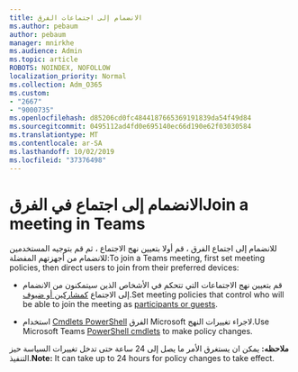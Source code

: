 ```yaml
---
title: الانضمام إلى اجتماعات الفرق
ms.author: pebaum
author: pebaum
manager: mnirkhe
ms.audience: Admin
ms.topic: article
ROBOTS: NOINDEX, NOFOLLOW
localization_priority: Normal
ms.collection: Adm_O365
ms.custom:
- "2667"
- "9000735"
ms.openlocfilehash: d85206cd0fc4844187665369191839da54f49d84
ms.sourcegitcommit: 0495112ad4fd0e695140ec66d190e62f03030584
ms.translationtype: MT
ms.contentlocale: ar-SA
ms.lasthandoff: 10/02/2019
ms.locfileid: "37376498"
---
```

# <a name="join-a-meeting-in-teams"></a><span data-ttu-id="5d536-102">الانضمام إلى اجتماع في الفرق</span><span class="sxs-lookup"><span data-stu-id="5d536-102">Join a meeting in Teams</span></span>

<span data-ttu-id="5d536-103">للانضمام إلى اجتماع الفرق ، قم أولا بتعيين نهج الاجتماع ، ثم قم بتوجيه المستخدمين للانضمام من أجهزتهم المفضلة:</span><span class="sxs-lookup"><span data-stu-id="5d536-103">To join a Teams meeting, first set meeting policies, then direct users to join from their preferred devices:</span></span>

- <span data-ttu-id="5d536-104">قم بتعيين نهج الاجتماعات التي تتحكم في الأشخاص الذين سيتمكنون من الانضمام إلى الاجتماع [كمشاركين أو ضيوف](https://docs.microsoft.com/microsoftteams/meeting-policies-in-teams#meeting-policy-settings---participants--guests).</span><span class="sxs-lookup"><span data-stu-id="5d536-104">Set meeting policies that control who will be able to join the meeting as [participants or guests](https://docs.microsoft.com/microsoftteams/meeting-policies-in-teams#meeting-policy-settings---participants--guests).</span></span> 

- <span data-ttu-id="5d536-105">استخدام [Cmdlets PowerShell](https://docs.microsoft.com/en-us/microsoftteams/teams-powershell-overview) الفرق Microsoft لاجراء تغييرات النهج.</span><span class="sxs-lookup"><span data-stu-id="5d536-105">Use Microsoft Teams [PowerShell cmdlets](https://docs.microsoft.com/en-us/microsoftteams/teams-powershell-overview) to make policy changes.</span></span>    

<span data-ttu-id="5d536-106">**ملاحظه:** يمكن ان يستغرق الأمر ما يصل إلى 24 ساعة حتى تدخل تغييرات السياسة حيز التنفيذ.</span><span class="sxs-lookup"><span data-stu-id="5d536-106">**Note:** It can take up to 24 hours for policy changes to take effect.</span></span>